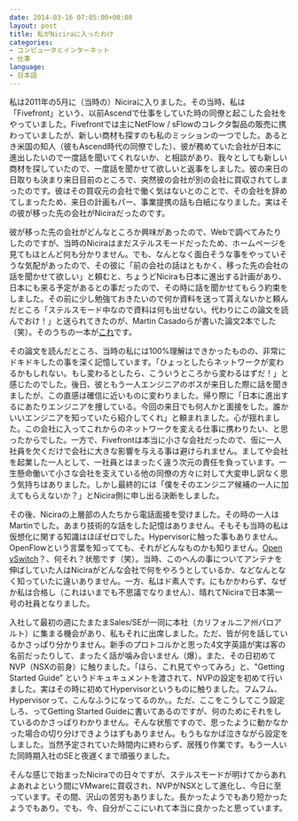 ```yaml
---
date: 2014-03-16 07:05:00+00:00
layout: post
title: 私がNiciraに入ったわけ
categories:
- コンピュータとインターネット
- 仕事
language:
- 日本語
---
```


私は2011年の5月に（当時の）Niciraに入りました。その当時、私は「Fivefront」という、以前Ascendで仕事をしていた時の同僚と起こした会社をやっていました。Fivefrontでは主にNetFlow / sFlowのコレクタ製品の販売に携わっていましたが、新しい商材も探すのも私のミッションの一つでした。あるとき米国の知人（彼もAscend時代の同僚でした）、彼が務めていた会社が日本に進出したいので一度話を聞いてくれないか、と相談があり、我々としても新しい商材を探していたので、一度話を聞かせて欲しいと返事をしました。彼の来日の日取りも決まり来日目前のところで、突然彼の会社が別の会社に買収されてしまったのです。彼はその買収元の会社で働く気はないとのことで、その会社を辞めてしまったため、来日の計画もパー、事業提携の話も白紙になりました。実はその彼が移った先の会社がNiciraだったのです。

彼が移った先の会社がどんなところか興味があったので、Webで調べてみたりしたのですが、当時のNiciraはまだステルスモードだったため、ホームページを見てもほとんど何も分かりません。でも、なんとなく面白そうな事をやっていそうな気配があったので、その彼に「前の会社の話はともかく、移った先の会社の話を聞かせて欲しい」と頼むと、ちょうどNiciraも日本に進出する計画があり、日本にも来る予定があるとの事だったので、その時に話を聞かせてもらう約束をしました。その前に少し勉強ておきたいので何か資料を送って貰えないかと頼んだところ「ステルスモード中なので資料は何も出せない。代わりにこの論文を読んでおけ！」と送られてきたのが、Martin Casadoらが書いた論文2本でした（笑）。そのうちの一本が[これ](http://yuba.stanford.edu/~casado/onix-osdi.pdf)です。

その論文を読んだところ、当時の私には100%理解はできかったものの、非常にドキドキしたの事を深く記憶しています。「ひょっとしたらネットワークが変わるかもしれない。もし変わるとしたら、こういうところから変わるはずだ！」と感じたのでした。後日、彼ともう一人エンジニアのボスが来日した際に話を聞きましたが、この直感は確信に近いものに変わりました。帰り際に「日本に進出するにあたりエンジニアを捜している。今回の来日でも何人かと面接をした。誰かいいエンジニアを知っていたら紹介してくれ」と頼まれました。心が揺れました。この会社に入ってこれからのネットワークを変える仕事に携わりたい、と思ったからでした。一方で、Fivefrontは本当に小さな会社だったので、仮に一人社員を欠くだけで会社に大きな影響を与える事は避けられません。ましてや会社を起業した一人として、一社員とはまったく違う次元の責任を負っています。一生懸命働いて小さな会社を支えている他の同僚の方々に対して大変申し訳なく思う気持ちはありました。しかし最終的には「僕をそのエンジニア候補の一人に加えてもらえないか？」とNicira側に申し出る決断をしました。

その後、Niciraの上層部の人たちから電話面接を受けました。その時の一人はMartinでした。あまり技術的な話をした記憶はありません。そもそも当時の私は仮想化に関する知識はほぼゼロでした。Hypervisorに触った事もありません。OpenFlowという言葉を知ってても、それがどんなものかも知りません。[Open vSwitch](http://openvswitch.org/)？、何それ？状態です（笑）。当時、このへんの事についてアンテナを伸ばしていた人はNiciraがどんな会社で何をやろうとしているか、などなんとなく知っていたに違いありません。一方、私はド素人です。にもかかわらず、なぜか私は合格し（これはいまでも不思議でなりません）、晴れてNiciraで日本第一号の社員となりました。

入社して最初の週にたまたまSales/SEが一同に本社（カリフォルニア州パロアルト）に集まる機会があり、私もそれに出席しました。ただ、皆が何を話しているかさっぱり分かりません。新手のプロトコルかと思った4文字英語が実は客の名前だったりして、まったく話が噛み合いません（爆）。また、その日初めてNVP（NSXの前身）に触りました。「ほら、これ見てやってみろ」と、"Getting Started Guide” というドキュキュメントを渡されて、NVPの設定を初めて行いました。実はその時に初めてHypervisorというものに触りました。フムフム、Hypervisorって、こんなふうになってるのか。。ただ、ここをこうしてこう設定しろ、ってGetting Started Guideに書いてあるのですが、何のためにそれをしているのかさっぱりわかりません。そんな状態ですので、思ったように動かなかった場合の切り分けできようはずもありません。もうもなかば泣きながら設定をしました。当然予定されていた時間内に終わらず、居残り作業です。もう一人いた同時期入社のSEと夜遅くまで頑張りました。

そんな感じで始まったNiciraでの日々ですが、ステルスモードが明けてからあれよあれよという間にVMwareに買収され、NVPがNSXとして進化し、今日に至っています。その間、沢山の苦労もありました。長かったようでもあり短かったようでもあり。でも、今、自分がここにいれて本当に良かったと思っています。
